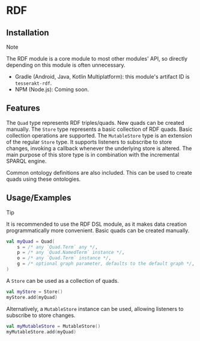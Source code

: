 # RDF
## Installation
> [!NOTE]  
> The RDF module is a core module to most other modules' API, so directly depending on this module is often unnecessary.
* Gradle (Android, Java, Kotlin Multiplatform): this module's artifact ID is `tesserakt-rdf`.
* NPM (Node.js): Coming soon.
## Features
The `Quad` type represents RDF triples/quads. New quads can be created manually.
The `Store` type represents a basic collection of RDF quads. Basic collection operations are supported.
The `MutableStore` type is an extension of the regular `Store` type. It supports listeners to subscribe to store changes, invoking a callback whenever the underlying store is altered. The main purpose of this store type is in combination with the incremental SPARQL engine.

Common ontology definitions are also included. This can be used to create quads using these ontologies.
## Usage/Examples
> [!TIP]
> It is recommended to use the RDF DSL module, as it makes data creation programmatically more convenient.
Basic quads can be created manually.
```kt
val myQuad = Quad(
    s = /* any `Quad.Term` any */,
    p = /* any `Quad.NamedTerm` instance */,
    o = /* any `Quad.Term` instance */,
    g = /* optional graph parameter, defaults to the default graph */,
)
```
A `Store` can be used as a collection of quads.
```kt
val myStore = Store()
myStore.add(myQuad)
```
Alternatively, a `MutableStore` instance can be used, allowing listeners to subscribe to store changes.
```kt
val myMutableStore = MutableStore()
myMutableStore.add(myQuad)
```
